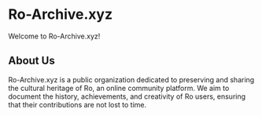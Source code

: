 # Ro-Archive.xyz

Welcome to Ro-Archive.xyz!

## About Us

Ro-Archive.xyz is a public organization dedicated to preserving and sharing the cultural heritage of Ro, an online community platform. We aim to document the history, achievements, and creativity of Ro users, ensuring that their contributions are not lost to time.
